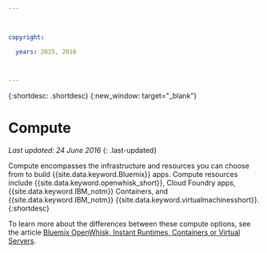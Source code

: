 ```yaml
---

 

copyright:

  years: 2015, 2016

 

---
```


{:shortdesc: .shortdesc} 
{:new_window: target="_blank"}

# Compute
*Last updated: 24 June 2016*
{: .last-updated}

Compute encompasses the infrastructure and resources you can choose from to build {{site.data.keyword.Bluemix}} apps. Compute resources include {{site.data.keyword.openwhisk_short}}, Cloud Foundry apps, {{site.data.keyword.IBM_notm}} Containers, and {{site.data.keyword.IBM_notm}}  {{site.data.keyword.virtualmachinesshort}}.
{:shortdesc}

To learn more about the differences between these compute options, see the article [Bluemix OpenWhisk, Instant Runtimes, Containers or Virtual Servers](https://developer.ibm.com/bluemix/2015/08/05/bluemix-instant-runtimes-containers-or-virtual-machines/).

